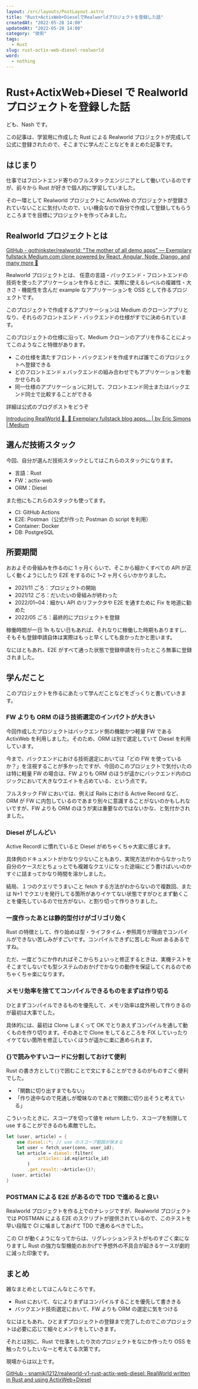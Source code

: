 ```yaml
---
layout: /src/layouts/PostLayout.astro
title: "Rust+ActixWeb+DieselでRealworldプロジェクトを登録した話"
createdAt: "2022-05-28 14:00"
updatedAt: "2022-05-28 14:00"
category: "技術"
tags:
  - Rust
slug: rust-actix-web-diesel-realworld
word:
  - nothing
---
```


# Rust+ActixWeb+Diesel で Realworld プロジェクトを登録した話

ども、Nash です。

この記事は、学習用に作成した Rust による Realworld プロジェクトが完成して公式に登録されたので、そこまでに学んだことなどをまとめた記事です。

## はじまり

仕事ではフロントエンド寄りのフルスタックエンジニアとして働いているのですが、前々から Rust が好きで個人的に学習していました。

その一環として Realworld プロジェクトに ActixWeb のプロジェクトが登録されていないことに気付いたので、いい機会なので自分で作成して登録してもらうところまでを目標にプロジェクトを作ってみました。

## Realworld プロジェクトとは

[GitHub - gothinkster/realworld: "The mother of all demo apps" — Exemplary fullstack Medium.com clone powered by React, Angular, Node, Django, and many more 🏅](https://github.com/gothinkster/realworld)

Realworld プロジェクトとは、 任意の言語・バックエンド・フロントエンドの技術を使ったアプリケーションを作るときに、実際に使えるレベルの複雑性・大きさ・機能性を含んだ example なアプリケーションを OSS として作るプロジェクトです。

このプロジェクトで作成するアプリケーションは Medium のクローンアプリとなり、それらのフロントエンド・バックエンドの仕様がすでに決められています。

このプロジェクトの仕様に沿って、Medium クローンのアプリを作ることによってこのようなこと特徴があります。

- この仕様を満たすフロント・バックエンドを作成すれば誰でこのプロジェクトへ登録できる
- どのフロントエンド x バックエンドの組み合わせでもアプリケーションを動かせられる
- 同一仕様のアプリケーションに対して、フロントエンド同士またはバックエンド同士で比較することができる

詳細は公式のブログポストをどうぞ

[Introducing RealWorld 🙌. 🏅 Exemplary fullstack blog apps… | by Eric Simons | Medium](https://medium.com/@ericsimons/introducing-realworld-6016654d36b5)

## 選んだ技術スタック

今回、自分が選んだ技術スタックとしてはこれらのスタックになります。

- 言語：Rust
- FW：actix-web
- ORM：Diesel

また他にもこれらのスタックも使ってます。

- CI: GitHub Actions
- E2E: Postman（公式が作った Postman の script を利用）
- Container: Docker
- DB: PostgreSQL

## 所要期間

おおよその骨組みを作るのに 1 ヶ月くらいで、そこから細かくすべての API が正しく動くようにしたり E2E をするのに 1~2 ヶ月くらいかかりました。

- 2021/11 ごろ：プロジェクトの開始
- 2021/12 ごろ：だいたいの骨組みが終わった
- 2022/01~04：細かい API のリファクタや E2E を通すために Fix を地道に勧めた
- 2022/05 ごろ：最終的にプロジェクトを登録

稼働時間が一日 1h もない日もあれば、それなりに稼働した時期もありますし、そもそも登録申請自体は実際はもっと早くしても良かったかと思います。

なにはともあれ、E2E がすべて通った状態で登録申請を行ったところ無事に登録されました。

## 学んだこと

このプロジェクトを作るにあたって学んだことなどをざっくりと書いていきます。

### FW よりも ORM のほう技術選定のインパクトが大きい

今回作成したプロジェクトはバックエンド側の機能かつ軽量 FW である ActixWeb を利用しました。そのため、ORM は別で選定していて Diesel を利用しています。

今まで、バックエンドにおける技術選定においては「どの FW を使っているか？」を注視することが多かったですが、今回のこのプロジェクトで気付いたのは特に軽量 FW の場合は、FW よりも ORM のほうが遥かにバックエンド内のロジックにおいて大きなウエイトを占めている、という点です。

フルスタック FW においては、例えば Rails における Active Record など、ORM が FW に内包しているのであまり別々に意識することがないのかもしれないですが、FW よりも ORM のほうが実は重要なのではないかな、と気付かされました。

### Diesel がしんどい

Active Recordl に慣れていると Diesel がめちゃくちゃ大変に感じます。

具体例のドキュメントがかなり少ないこともあり、実現方法がわからなかったり自分のケースだとちょっとでも複雑なクエリになった途端にどう書けばいいのかすぐに詰まってかなり時間を溶かしました。

結局、１つのクエリでうまいこと fetch する方法がわからないので複数回、または N+1 でクエリを発行してる箇所がありイケてない状態ですがひとまず動くことを優先しているので仕方がない、と割り切って作りきりました。

### 一度作ったあとは静的型付けがゴリゴリ効く

Rust の特徴として、作り始めは型・ライフタイム・参照周りが理由でコンパイルができない苦しみがすごいです。コンパイルできずに苦しむ Rust あるあるですね。

ただ、一度どうにか作れればそこからちょいっと修正するときは、実機テストをそこまでしないでも型システムのおかげでかなりの動作を保証してくれるのでめちゃくちゃ楽になります。

### メモリ効率を捨ててコンパイルできるものをまずは作り切る

ひとまずコンパイルできるものを優先して、メモリ効率は度外視して作りきるのが最初は大事でした。

具体的には、最初は Clone しまくって OK でとりあえずコンパイルを通して動くものを作り切ります。そのあとで Clone をしてるところを FIX していったりイケてない箇所を修正していくほうが遥かに楽に進められます。

### {}で読みやすいコードに分割しておけて便利

Rust の書き方として`{}`で囲むことで文にすることができるのがものすごく便利でした。

- 「関数に切り出すまでもない」
- 「作り途中なので見通しが曖昧なのであとで関数に切り出そうと考えている」

こういったときに、スコープを切って値を return したり、スコープを制限して use することができるのも素敵でした。

```rust
let (user, article) = {
	use diesel::*; // use のスコープ範囲が狭まる
	let user = fetch_user(conn, user_id);
	let article = diesel::filter(
			articles::id.eq(article_id)
		)
		.get_result::<Article>()?;
  (user, article)
}
```

### POSTMAN による E2E があるので TDD で進めると良い

Realworld プロジェクトを作る上でのナレッジですが、Realworld プロジェクトでは POSTMAN による E2E のスクリプトが提供されているので、このテストを早い段階で CI に噛ましてあげて TDD で進めるべきでした。

この CI が動くようになってからは、リグレッションテストがものすごく楽になりますし Rust の強力な型機能のおかげで予想外の不具合が起きるケースが劇的に減った印象です。

## まとめ

雑なまとめとしてはこんなところです。

- Rust において、なによりまずはコンパイルすることを優先して書ききる
- バックエンド技術選定において、FW よりも ORM の選定に気をつける

なにはともあれ、ひとまずプロジェクトの登録まで完了したのでこのプロジェクトは必要に応じて細々とメンテをしていきます。

それとは別に、Rust で仕事をしたり次のプロジェクトをなにか作ったり OSS を触ったりしたいなーと考えてる次第です。

現場からは以上です。

[GitHub - snamiki1212/realworld-v1-rust-actix-web-diesel: RealWorld written in Rust and using ActixWeb+Diesel](https://github.com/snamiki1212/realworld-v1-rust-actix-web-diesel)

